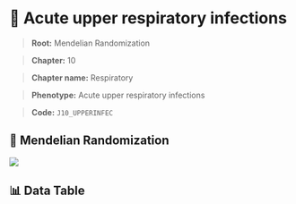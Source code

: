 # 🧪 Acute upper respiratory infections

> **Root:** Mendelian Randomization

> **Chapter:** 10  

> **Chapter name:** Respiratory

> **Phenotype:** Acute upper respiratory infections  

> **Code:** `J10_UPPERINFEC`

## 🧬 Mendelian Randomization  

<img src="/MR/Figures/Forward/J10_UPPERINFEC.png"/>

## 📊 Data Table

<CsvTableMRF src="/public/MR/Data/Forward/J10_UPPERINFEC.csv"/>
